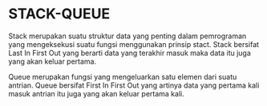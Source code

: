 # STACK-QUEUE

Stack merupakan suatu struktur data yang penting dalam pemrograman yang mengeksekusi suatu fungsi menggunakan prinsip stact. Stack bersifat Last In First Out yang berarti data yang terakhir masuk maka data itu juga yang akan keluar pertama.

Queue merupakan fungsi yang mengeluarkan satu elemen dari suatu antrian. Queue bersifat First In First Out yang artinya data yang pertama kali masuk antrian itu juga yang akan keluar pertama kali.
